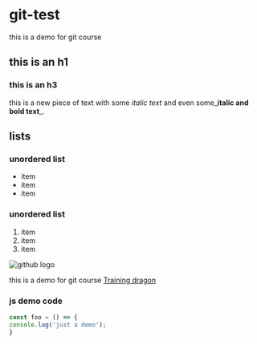 # git-test
this is a demo for git course

## this is an h1
### this is an h3

this is a new piece of text with some *italic text* and even some_**italic and bold text**_.

## lists
### unordered list
* item
* item
* item

### unordered list
1. item
2. item
3. item

![github logo](http://cameronmcefee.com/img/work/the-octocat/original.jpg)

this is a demo for git course [Training dragon](https://www.trainingdragon.co.uk/)

### js demo code
```javascript
const foo = () => {
console.log('just a demo');
}
```
